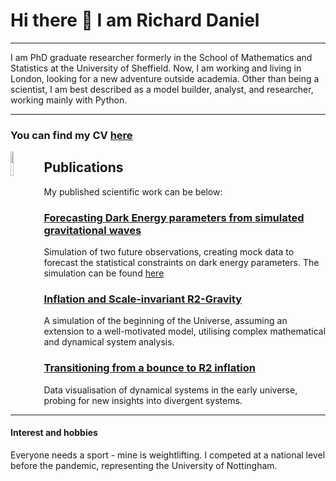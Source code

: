 # Hi there 👋 I am Richard Daniel  
---
  I am PhD graduate researcher formerly in the School of Mathematics and Statistics at the University of Sheffield.
  Now, I am working and living in London, looking for a new adventure outside academia.
  Other than being a scientist, I am best described as a model builder, analyst, and researcher, working mainly with Python.
  
---
### You can find my CV [here](https://github.com/RDaniel396/CV/blob/1396b22d677ff4aee4f7fea1d0c6cd273b7122ab/CV___Richard_Daniel-1.pdf)

<img src="https://github.com/RDaniel396/Rdaniel396/assets/127308459/9e66c39d-ca13-4be5-a09f-1ef00e1de88c" align="left" width=10% height=10%>

## Publications

My published scientific work can be below:


### [Forecasting Dark Energy parameters from simulated gravitational waves](https://arxiv.org/pdf/2309.06544.pdf)
Simulation of two future observations, creating mock data to forecast the statistical constraints on dark energy parameters. The simulation can be found [here](https://github.com/RDaniel396/GWSS/blob/b1646359ced64f342abec977f0d0b9a7c9da37d8/README.md)

### [Inflation and Scale-invariant R2-Gravity](https://arxiv.org/pdf/2102.11719.pdf)
A simulation of the beginning of the Universe, assuming an extension to a well-motivated model, utilising complex mathematical and dynamical system analysis.

### [Transitioning from a bounce to R2 inflation](https://arxiv.org/pdf/2212.01093.pdf)
Data visualisation of dynamical systems in the early universe, probing for new insights into divergent systems.

---
#### Interest and hobbies

Everyone needs a sport - mine is weightlifting. I competed at a national level before the pandemic, representing the University of Nottingham. 
<!--Apart from other interests that most people have, I am also a nerd with a love for D&D, having now been promoted to becoming a DM
>
<!--
**RDaniel396/Rdaniel396** is a ✨ _special_ ✨ repository because its `README.md` (this file) appears on your GitHub profile.

Here are some ideas to get you started:

- 🔭 I’m currently working on ...
- 🌱 I’m currently learning ...
- 👯 I’m looking to collaborate on ...
- 🤔 I’m looking for help with ...
- 💬 Ask me about ...
- 📫 How to reach me: ...
- 😄 Pronouns: ...
- ⚡ Fun fact: ...
-->
